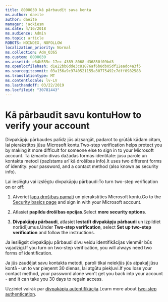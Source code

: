 ```yaml
---
title: 8000030 kā pārbaudīt sava konta
ms.author: daeite
author: daeite
manager: jackiesm
ms.date: 4/16/2018
ms.audience: Admin
ms.topic: article
ROBOTS: NOINDEX, NOFOLLOW
localization_priority: Normal
ms.collection: Adm_O365
ms.custom: 8000030
ms.assetid: e64b555c-17ec-4389-8068-d36850f09bd3
ms.openlocfilehash: d1e22bb6dde3c81876af6b8db05df12eadc4a3f5
ms.sourcegitcommit: 03a156a9c9740521155a30775492c7dff0982588
ms.translationtype: MT
ms.contentlocale: lv-LV
ms.lasthandoff: 03/22/2019
ms.locfileid: "30781443"
---
```

# <a name="how-to-verify-your-account"></a><span data-ttu-id="0f86a-102">Kā pārbaudīt savu kontu</span><span class="sxs-lookup"><span data-stu-id="0f86a-102">How to verify your account</span></span>

<span data-ttu-id="0f86a-103">Divpakāpju pārbaudes palīdz jūs aizsargāt, padarot to grūtāk kādam citam, lai pierakstītos jūsu Microsoft kontu.</span><span class="sxs-lookup"><span data-stu-id="0f86a-103">Two-step verification helps protect you by making it more difficult for someone else to sign in to your Microsoft account.</span></span> <span data-ttu-id="0f86a-104">Tā izmanto divas dažādas formas identitāte: jūsu parole un kontakta metodi (pazīstams arī kā drošības info).</span><span class="sxs-lookup"><span data-stu-id="0f86a-104">It uses two different forms of identity: your password, and a contact method (also known as security info).</span></span> 
  
<span data-ttu-id="0f86a-105">Lai ieslēgtu vai izslēgtu divpakāpju pārbaudi:</span><span class="sxs-lookup"><span data-stu-id="0f86a-105">To turn two-step verification on or off:</span></span>
  
1. <span data-ttu-id="0f86a-106">Atveriet [lapu drošības pamati](https://go.microsoft.com/fwlink/?linkid=842325) un pierakstīties Microsoft kontu.</span><span class="sxs-lookup"><span data-stu-id="0f86a-106">Go to the [Security basics page](https://go.microsoft.com/fwlink/?linkid=842325) and sign in with your Microsoft account.</span></span> 
    
2. <span data-ttu-id="0f86a-107">Atlasiet **papildu drošības opcijas**.</span><span class="sxs-lookup"><span data-stu-id="0f86a-107">Select **more security options**.</span></span> 
    
3. <span data-ttu-id="0f86a-108">**Divpakāpju pārbaudi**, atlasiet **Iestatīt divpakāpju pārbaudi** un izpildiet norādījumus.</span><span class="sxs-lookup"><span data-stu-id="0f86a-108">Under **Two-step verification**, select **Set up two-step verification** and follow the instructions.</span></span> 
    
<span data-ttu-id="0f86a-109">Ja ieslēgsit divpakāpju pārbaudi divu veidu identifikācijas vienmēr būs vajadzīgi.</span><span class="sxs-lookup"><span data-stu-id="0f86a-109">If you turn on two-step verification, you will always need two forms of identification.</span></span>
  
<span data-ttu-id="0f86a-110">Ja jūs zaudējat savu kontakta metodi, paroli tikai neiekļūs jūs atpakaļ jūsu kontā - un to var pieņemt 30 dienas, lai atgūtu piekļuvi.</span><span class="sxs-lookup"><span data-stu-id="0f86a-110">If you lose your contact method, your password alone won't get you back into your account - and it can take you 30 days to regain access.</span></span> 
  
<span data-ttu-id="0f86a-111">Uzziniet vairāk par [divpakāpju autentifikācija](https://go.microsoft.com/fwlink/?linkid=872270).</span><span class="sxs-lookup"><span data-stu-id="0f86a-111">Learn more about [two-step authentication](https://go.microsoft.com/fwlink/?linkid=872270).</span></span>
  

